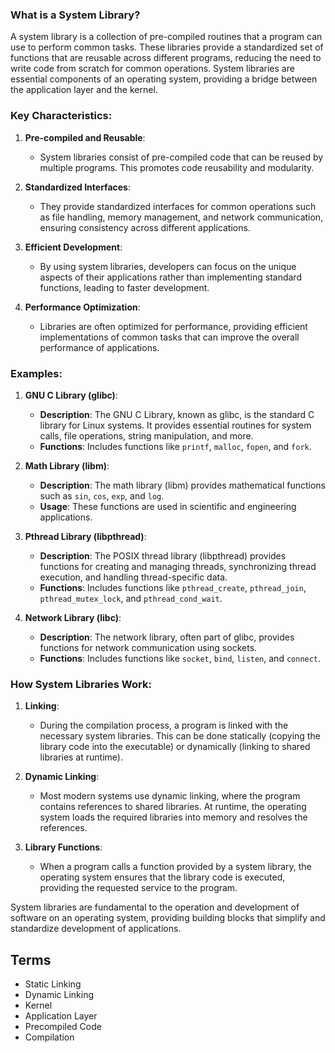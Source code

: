 ### What is a System Library?

A system library is a collection of pre-compiled routines that a program can use to perform common tasks. These libraries provide a standardized set of functions that are reusable across different programs, reducing the need to write code from scratch for common operations. System libraries are essential components of an operating system, providing a bridge between the application layer and the kernel.

### Key Characteristics:

1. **Pre-compiled and Reusable**:
   - System libraries consist of pre-compiled code that can be reused by multiple programs. This promotes code reusability and modularity.

2. **Standardized Interfaces**:
   - They provide standardized interfaces for common operations such as file handling, memory management, and network communication, ensuring consistency across different applications.

3. **Efficient Development**:
   - By using system libraries, developers can focus on the unique aspects of their applications rather than implementing standard functions, leading to faster development.

4. **Performance Optimization**:
   - Libraries are often optimized for performance, providing efficient implementations of common tasks that can improve the overall performance of applications.

### Examples:

1. **GNU C Library (glibc)**:
   - **Description**: The GNU C Library,  known as glibc, is the standard C library for Linux systems. It provides essential routines for system calls, file operations, string manipulation, and more.
   - **Functions**: Includes functions like `printf`, `malloc`, `fopen`, and `fork`.

2. **Math Library (libm)**:
   - **Description**: The math library (libm) provides mathematical functions such as `sin`, `cos`, `exp`, and `log`.
   - **Usage**: These functions are  used in scientific and engineering applications.

3. **Pthread Library (libpthread)**:
   - **Description**: The POSIX thread library (libpthread) provides functions for creating and managing threads, synchronizing thread execution, and handling thread-specific data.
   - **Functions**: Includes functions like `pthread_create`, `pthread_join`, `pthread_mutex_lock`, and `pthread_cond_wait`.

4. **Network Library (libc)**:
   - **Description**: The network library, often part of glibc, provides functions for network communication using sockets.
   - **Functions**: Includes functions like `socket`, `bind`, `listen`, and `connect`.

### How System Libraries Work:

1. **Linking**:
   - During the compilation process, a program is linked with the necessary system libraries. This can be done statically (copying the library code into the executable) or dynamically (linking to shared libraries at runtime).

2. **Dynamic Linking**:
   - Most modern systems use dynamic linking, where the program contains references to shared libraries. At runtime, the operating system loads the required libraries into memory and resolves the references.

3. **Library Functions**:
   - When a program calls a function provided by a system library, the operating system ensures that the library code is executed, providing the requested service to the program.

System libraries are fundamental to the operation and development of software on an operating system, providing building blocks that simplify and standardize development of applications.

## Terms

- Static Linking
- Dynamic Linking
- Kernel
- Application Layer
- Precompiled Code
- Compilation

